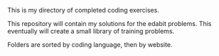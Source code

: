This is my directory of completed coding exercises.

This repository will contain my solutions for the edabit problems. This eventually will create a small library of training problems.

Folders are sorted by coding language, then by website.
